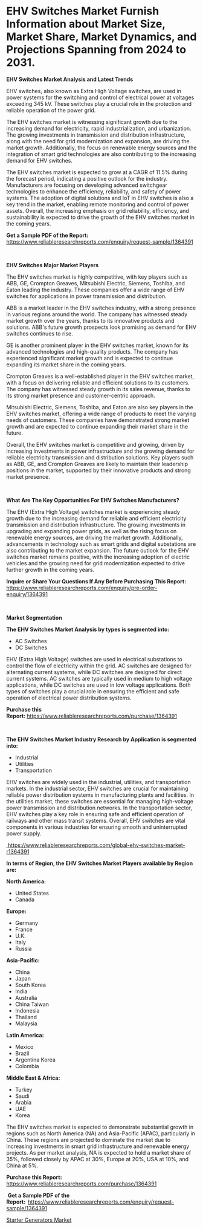 <p><h1>EHV Switches Market Furnish Information about Market Size, Market Share, Market Dynamics, and Projections Spanning from 2024 to 2031.</h1></p><p><strong>EHV Switches Market Analysis and Latest Trends</strong></p>
<p><p>EHV switches, also known as Extra High Voltage switches, are used in power systems for the switching and control of electrical power at voltages exceeding 345 kV. These switches play a crucial role in the protection and reliable operation of the power grid.</p><p>The EHV switches market is witnessing significant growth due to the increasing demand for electricity, rapid industrialization, and urbanization. The growing investments in transmission and distribution infrastructure, along with the need for grid modernization and expansion, are driving the market growth. Additionally, the focus on renewable energy sources and the integration of smart grid technologies are also contributing to the increasing demand for EHV switches.</p><p>The EHV switches market is expected to grow at a CAGR of 11.5% during the forecast period, indicating a positive outlook for the industry. Manufacturers are focusing on developing advanced switchgear technologies to enhance the efficiency, reliability, and safety of power systems. The adoption of digital solutions and IoT in EHV switches is also a key trend in the market, enabling remote monitoring and control of power assets. Overall, the increasing emphasis on grid reliability, efficiency, and sustainability is expected to drive the growth of the EHV switches market in the coming years.</p></p>
<p><strong>Get a Sample PDF of the Report:&nbsp;</strong> <a href="https://www.reliableresearchreports.com/enquiry/request-sample/1364391">https://www.reliableresearchreports.com/enquiry/request-sample/1364391</a></p>
<p>&nbsp;</p>
<p><strong>EHV Switches Major Market Players</strong></p>
<p><p>The EHV switches market is highly competitive, with key players such as ABB, GE, Crompton Greaves, Mitsubishi Electric, Siemens, Toshiba, and Eaton leading the industry. These companies offer a wide range of EHV switches for applications in power transmission and distribution.</p><p>ABB is a market leader in the EHV switches industry, with a strong presence in various regions around the world. The company has witnessed steady market growth over the years, thanks to its innovative products and solutions. ABB's future growth prospects look promising as demand for EHV switches continues to rise.</p><p>GE is another prominent player in the EHV switches market, known for its advanced technologies and high-quality products. The company has experienced significant market growth and is expected to continue expanding its market share in the coming years.</p><p>Crompton Greaves is a well-established player in the EHV switches market, with a focus on delivering reliable and efficient solutions to its customers. The company has witnessed steady growth in its sales revenue, thanks to its strong market presence and customer-centric approach.</p><p>Mitsubishi Electric, Siemens, Toshiba, and Eaton are also key players in the EHV switches market, offering a wide range of products to meet the varying needs of customers. These companies have demonstrated strong market growth and are expected to continue expanding their market share in the future.</p><p>Overall, the EHV switches market is competitive and growing, driven by increasing investments in power infrastructure and the growing demand for reliable electricity transmission and distribution solutions. Key players such as ABB, GE, and Crompton Greaves are likely to maintain their leadership positions in the market, supported by their innovative products and strong market presence.</p></p>
<p>&nbsp;</p>
<p><strong>What Are The Key Opportunities For EHV Switches Manufacturers?</strong></p>
<p><p>The EHV (Extra High Voltage) switches market is experiencing steady growth due to the increasing demand for reliable and efficient electricity transmission and distribution infrastructure. The growing investments in upgrading and expanding power grids, as well as the rising focus on renewable energy sources, are driving the market growth. Additionally, advancements in technology such as smart grids and digital substations are also contributing to the market expansion. The future outlook for the EHV switches market remains positive, with the increasing adoption of electric vehicles and the growing need for grid modernization expected to drive further growth in the coming years.</p></p>
<p><strong>Inquire or Share Your Questions If Any Before Purchasing This Report:</strong> <a href="https://www.reliableresearchreports.com/enquiry/pre-order-enquiry/1364391">https://www.reliableresearchreports.com/enquiry/pre-order-enquiry/1364391</a></p>
<p>&nbsp;</p>
<p><strong>Market Segmentation</strong></p>
<p><strong>The EHV Switches Market Analysis by types is segmented into:</strong></p>
<p><ul><li>AC Switches</li><li>DC Switches</li></ul></p>
<p><p>EHV (Extra High Voltage) switches are used in electrical substations to control the flow of electricity within the grid. AC switches are designed for alternating current systems, while DC switches are designed for direct current systems. AC switches are typically used in medium to high voltage applications, while DC switches are used in low voltage applications. Both types of switches play a crucial role in ensuring the efficient and safe operation of electrical power distribution systems.</p></p>
<p><strong>Purchase this Report:&nbsp;</strong><a href="https://www.reliableresearchreports.com/purchase/1364391">https://www.reliableresearchreports.com/purchase/1364391</a></p>
<p>&nbsp;</p>
<p><strong>The EHV Switches Market Industry Research by Application is segmented into:</strong></p>
<p><ul><li>Industrial</li><li>Utilities</li><li>Transportation</li></ul></p>
<p><p>EHV switches are widely used in the industrial, utilities, and transportation markets. In the industrial sector, EHV switches are crucial for maintaining reliable power distribution systems in manufacturing plants and facilities. In the utilities market, these switches are essential for managing high-voltage power transmission and distribution networks. In the transportation sector, EHV switches play a key role in ensuring safe and efficient operation of railways and other mass transit systems. Overall, EHV switches are vital components in various industries for ensuring smooth and uninterrupted power supply.</p></p>
<p><a href="https://www.reliableresearchreports.com/global-ehv-switches-market-r1364391">&nbsp;https://www.reliableresearchreports.com/global-ehv-switches-market-r1364391</a></p>
<p><strong>In terms of Region, the EHV Switches Market Players available by Region are:</strong></p>
<p>
    <p> <strong> North America: </strong>
        <ul>
            <li>United States</li>
            <li>Canada</li>
        </ul>
        </p> 
    <p> <strong> Europe: </strong>
        <ul>
            <li>Germany</li>
            <li>France</li>
            <li>U.K.</li>
            <li>Italy</li>
            <li>Russia</li>
        </ul>
        </p> 
    <p> <strong> Asia-Pacific: </strong>
        <ul>
            <li>China</li>
            <li>Japan</li>
            <li>South Korea</li>
            <li>India</li>
            <li>Australia</li>
            <li>China Taiwan</li>
            <li>Indonesia</li>
            <li>Thailand</li>
            <li>Malaysia</li>
        </ul>
        </p> 
    <p> <strong> Latin America: </strong>
        <ul>
            <li>Mexico</li>
            <li>Brazil</li>
            <li>Argentina Korea</li>
            <li>Colombia</li>
        </ul>
        </p> 
    <p> <strong> Middle East & Africa: </strong>
        <ul>
            <li>Turkey</li>
            <li>Saudi</li>
            <li>Arabia</li>
            <li>UAE</li>
            <li>Korea</li>
        </ul>
    </p>
    </p>
<p><p>The EHV switches market is expected to demonstrate substantial growth in regions such as North America (NA) and Asia-Pacific (APAC), particularly in China. These regions are projected to dominate the market due to increasing investments in smart grid infrastructure and renewable energy projects. As per market analysis, NA is expected to hold a market share of 35%, followed closely by APAC at 30%, Europe at 20%, USA at 10%, and China at 5%.</p></p>
<p><strong>Purchase this Report: </strong><a href="https://www.reliableresearchreports.com/purchase/1364391">https://www.reliableresearchreports.com/purchase/1364391</a></p>
<p>&nbsp;<strong>Get a Sample PDF of the Report:&nbsp;&nbsp;</strong><a href="https://www.reliableresearchreports.com/enquiry/request-sample/1364391">https://www.reliableresearchreports.com/enquiry/request-sample/1364391</a></p>
<p><strong></strong></p>
<p><p><a href="https://medium.com/@hskdk2672/starter-generators-market-a-global-and-regional-analysis-focus-on-region-country-level-40556a7e2a17">Starter Generators Market</a></p></p>
